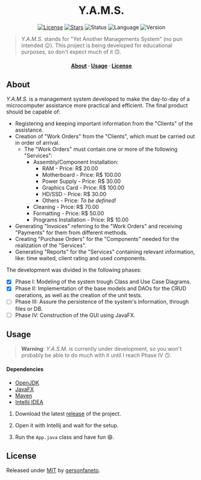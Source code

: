 <h1 align="center">Y.A.M.S.</h1>

<div align="center">

[![License](https://img.shields.io/github/license/gersonfaneto/YAMS?style=for-the-badge&logo=appveyor)](https://github.com/gersonfaneto/YAMS/blob/main/LICENSE)
[![Stars](https://img.shields.io/github/stars/gersonfaneto/YAMS?style=for-the-badge&logo=appveyor)](https://github.com/gersonfaneto/YAMS)
![Status](https://img.shields.io/static/v1?label=STATUS&message=DEVELOPMENT+🚧&color=yellow&style=for-the-badge)
![Language](https://img.shields.io/static/v1?label=LANGUAGE&message=Java&color=informational&style=for-the-badge)
![Version](https://img.shields.io/static/v1?label=VERSION&message=1.0&color=success&style=for-the-badge)

</div>

> *Y.A.M.S.* stands for "Yet Another Managements System" (no pun intended 😉). This project is being
> developed for educational purposes, so don't expect much of it 🙃.

<h4 align="center">
  <a href="#about">About</a>
  ·
  <a href="#usage">Usage</a>
  ·
  <a href="#license">License</a>
</h4>

## About

*Y.A.M.S.* is a management system developed to make the day-to-day of a microcomputer assistance
more practical and efficient. The final product should be capable of:

- Registering and keeping important information from the "Clients" of the assistance.
- Creation of "Work Orders" from the "Clients", which must be carried out in order of arrival.
    - The "Work Orders" must contain one or more of the following "Services":
        - Assembly/Component Installation:
            - RAM - Price: R$ 20.00
            - Motherboard - Price: R$ 100.00
            - Power Supply - Price: R$ 30.00
            - Graphics Card - Price: R$ 100.00
            - HD/SSD - Price: R$ 30.00
            - Others - Price: _To be defined!_
        - Cleaning - Price: R$ 70.00
        - Formatting - Price: R$ 50.00
        - Programs Installation - Price: R$ 10.00
- Generating "Invoices" referring to the "Work Orders" and receiving "Payments" for them from
  different methods.
- Creating "Purchase Orders" for the "Components" needed for the realization of the "Services".
- Generating "Reports" for the "Services" containing relevant information, like: time waited, client
  rating and used components.

The development was divided in the following phases:

- [x] Phase I: Modeling of the system trough Class and Use Case Diagrams.
- [x] Phase II: Implementation of the base models and DAOs for the CRUD operations,
  as well as the creation of the unit tests.
- [ ] Phase III: Assure the persistence of the system's information, through files or DB.
- [ ] Phase IV: Construction of the GUI using JavaFX.

## Usage

> **Warning**: _Y.A.S.M._ is currently under development, so you won't probably be able
> to do much with it until I reach Phase IV 🙃.

#### Dependencies

- [OpenJDK](https://openjdk.org/projects/jdk/17/)
- [JavaFX](https://gluonhq.com/products/javafx/)
- [Maven](https://maven.apache.org/download.cgi)
- [Intellij IDEA](https://www.jetbrains.com/idea/download/)

1. Download the latest [release](https://github.com/gersonfaneto/YAMS/releases) of the project.

2. Open it with Intellij and wait for the setup.

3. Run the `App.java` class and have fun 😄.

## License

Released under [MIT](https://github.com/gersonfaneto/YAMS/blob/main/LICENSE)
by [gersonfaneto](https://github.com/gersonfaneto).
